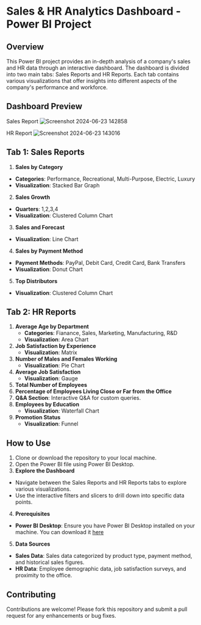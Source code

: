 # Sales & HR Analytics Dashboard - Power BI Project

## Overview
This Power BI project provides an in-depth analysis of a company's sales and HR data through an interactive dashboard. The dashboard is divided into two main tabs: Sales Reports and HR Reports. Each tab contains various visualizations that offer insights into different aspects of the company's performance and workforce.

## Dashboard Preview
Sales Report
![Screenshot 2024-06-23 142858](https://github.com/ar-aggarwal-rgb/PowerBI-Sales-HRAnalyticsDashboards/assets/66841676/f6b4a60c-d397-41fa-a47a-23488ff9506a)

HR Report
![Screenshot 2024-06-23 143016](https://github.com/ar-aggarwal-rgb/PowerBI-Sales-HRAnalyticsDashboards/assets/66841676/dcc42562-d579-4dda-b080-9b74f07aef79)

## Tab 1: Sales Reports
1. **Sales by Category**
  - **Categories**: Performance, Recreational, Multi-Purpose, Electric, Luxury
  - **Visualization**: Stacked Bar Graph
2. **Sales Growth**
  - **Quarters**: 1,2,3,4
  - **Visualization**: Clustered Column Chart
3. **Sales and Forecast**
  - **Visualization**: Line Chart
4. **Sales by Payment Method**
  - **Payment Methods**: PayPal, Debit Card, Credit Card, Bank Transfers
  - **Visualization**: Donut Chart
5. **Top Distributors**
  - **Visualization**: Clustered Column Chart

## Tab 2: HR Reports
1. **Average Age by Department**
   - **Categories**: Fianance, Sales, Marketing, Manufacturing, R&D
   - **Visualization**: Area Chart
2. **Job Satisfaction by Experience**
   - **Visualization**: Matrix
3. **Number of Males and Females Working**
   - **Visualization**: Pie Chart
4. **Average Job Satisfaction**
   - **Visualization**: Gauge
5. **Total Number of Employees**
6. **Percentage of Employees Living Close or Far from the Office**
7. **Q&A Section**: Interactive Q&A for custom queries.
8. **Employees by Education**
   - **Visualization**: Waterfall Chart
9. **Promotion Status**
   - **Visualization**: Funnel

## How to Use
1. Clone or download the repository to your local machine.
2. Open the Power BI file using Power BI Desktop.
3. **Explore the Dashboard**
- Navigate between the Sales Reports and HR Reports tabs to explore various visualizations.
- Use the interactive filters and slicers to drill down into specific data points.
4. **Prerequisites**
- **Power BI Desktop**: Ensure you have Power BI Desktop installed on your machine. You can download it [here](https://www.microsoft.com/en-in/power-platform/products/power-bi/desktop)
5. **Data Sources**
- **Sales Data**: Sales data categorized by product type, payment method, and historical sales figures.
- **HR Data**: Employee demographic data, job satisfaction surveys, and proximity to the office.

## Contributing
Contributions are welcome! Please fork this repository and submit a pull request for any enhancements or bug fixes.

